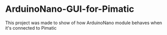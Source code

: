 # ArduinoNano-GUI-for-Pimatic
This project was made to show of how ArduinoNano module behaves when it's connected to Pimatic
